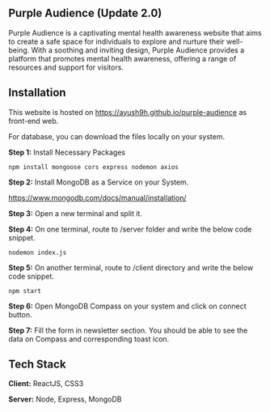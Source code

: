 
## Purple Audience (Update 2.0)

Purple Audience is a captivating mental health awareness website that aims to create a safe space for individuals to explore and nurture their well-being. With a soothing and inviting design, Purple Audience provides a platform that promotes mental health awareness, offering a range of resources and support for visitors.

## Installation

This website is hosted on https://ayush9h.github.io/purple-audience as front-end web.

For database, you can download the files locally on your system.

**Step 1:** Install Necessary Packages
```
npm install mongoose cors express nodemon axios
```
**Step 2:** Install MongoDB as a Service on your System.

https://www.mongodb.com/docs/manual/installation/

**Step 3:** Open a new terminal and split it.

**Step 4:** On one terminal, route to /server folder and write the below code snippet.
```
nodemon index.js
```

**Step 5:** On another terminal, route to /client directory and write the below code snippet.
```
npm start
```

**Step 6:** Open MongoDB Compass on your system and click on connect button.

**Step 7:** Fill the form in newsletter section. You should be able to see the data on Compass and corresponding toast icon.


## Tech Stack

**Client:** ReactJS, CSS3

**Server:** Node, Express, MongoDB


